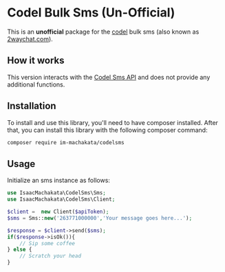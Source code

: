 # Codel Bulk Sms (Un-Official)
This is an **unofficial** package for the [codel](https://codel.co.zw) bulk sms (also known as [2waychat.com](https://2waychat.com)).

## How it works

This version interacts with the [Codel Sms API](https://2waychat.com) and does not provide any additional functions.

## Installation 

To install and use this library, you'll need to have composer installed. After that, you can install this library with the following composer command:

```sh
composer require im-machakata/codelsms
```

## Usage 

Initialize an sms instance as follows:

```php
use IsaacMachakata\CodelSms\Sms;
use IsaacMachakata\CodelSms\Client;

$client =  new Client($apiToken);
$sms = Sms::new('263771000000','Your message goes here...');

$response = $client->send($sms);
if($response->isOk()){
    // Sip some coffee
} else {
    // Scratch your head
}